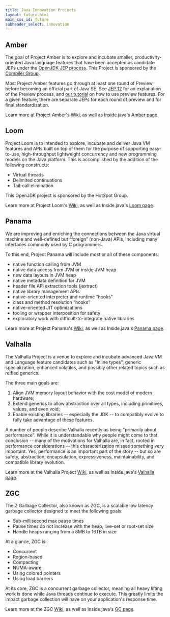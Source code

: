 ```yaml
---
title: Java Innovation Projects
layout: future.html
main_css_id: future
subheader_select: innovation
---
```


## Amber

The goal of Project Amber is to explore and incubate smaller, productivity-oriented Java language features that have been accepted as candidate JEPs under the [OpenJDK JEP process](https://openjdk.java.net/jeps/1). This Project is sponsored by the [Compiler Group](https://openjdk.java.net/groups/compiler/).

Most Project Amber features go through at least one round of Preview before becoming an official part of Java SE. See [JEP 12](https://openjdk.java.net/jeps/12) for an explanation of the Preview process, and [our tutorial](id:new_features.using_preview) on how to use preview features. For a given feature, there are separate JEPs for each round of preview and for final standardization.

Learn more at Project Amber's [Wiki](https://openjdk.java.net/projects/amber/), as well as Inside.java's [Amber page](https://inside.java/tag/amber).

## Loom

Project Loom is to intended to explore, incubate and deliver Java VM features and APIs built on top of them for the purpose of supporting easy-to-use, high-throughput lightweight concurrency and new programming models on the Java platform. This is accomplished by the addition of the following constructs:

* Virtual threads
* Delimited continuations
* Tail-call elimination

This OpenJDK project is sponsored by the HotSpot Group.

Learn more at Project Loom's [Wiki](https://wiki.openjdk.java.net/display/loom/Main), as well as Inside.java's [Loom page](https://inside.java/tag/loom).

## Panama

We are improving and enriching the connections between the Java virtual machine and well-defined but “foreign” (non-Java) APIs, including many interfaces commonly used by C programmers.

To this end, Project Panama will include most or all of these components:

* native function calling from JVM
* native data access from JVM or inside JVM heap
* new data layouts in JVM heap
* native metadata definition for JVM
* header file API extraction tools (jextract)
* native library management APIs
* native-oriented interpreter and runtime “hooks”
* class and method resolution “hooks”
* native-oriented JIT optimizations
* tooling or wrapper interposition for safety
* exploratory work with difficult-to-integrate native libraries

Learn more at Project Panama's [Wiki](https://openjdk.java.net/projects/panama/), as well as Inside.java's [Panama page](https://inside.java/tag/panama).


## Valhalla

The Valhalla Project is a venue to explore and incubate advanced Java VM and Language feature candidates such as "Inline types", generic specialization, enhanced volatiles, and possibly other related topics such as reified generics.

The three main goals are:

1. Align JVM memory layout behavior with the cost model of modern hardware;
2. Extend generics to allow abstraction over all types, including primitives, values, and even void;
3. Enable existing libraries -- especially the JDK -- to compatibly evolve to fully take advantage of these features.

A number of people describe Valhalla recently as being "primarily about performance".  While it is understandable why people might come to that conclusion -- many of the motivations for Valhalla are, in fact, rooted in performance considerations -- this characterization misses something very important.  Yes, performance is an important part of the story -- but so are safety, abstraction, encapsulation, expressiveness, maintainability, and compatible library evolution.

Learn more at the Valhalla Project [Wiki](https://wiki.openjdk.java.net/display/valhalla/Main), as well as Inside.java's [Valhalla page](https://inside.java/tag/valhalla).


## ZGC

The Z Garbage Collector, also known as ZGC, is a scalable low latency garbage collector designed to meet the following goals:

* Sub-millisecond max pause times
* Pause times do not increase with the heap, live-set or root-set size
* Handle heaps ranging from a 8MB to 16TB in size

At a glance, ZGC is:

* Concurrent
* Region-based
* Compacting
* NUMA-aware
* Using colored pointers
* Using load barriers

At its core, ZGC is a concurrent garbage collector, meaning all heavy lifting work is done while Java threads continue to execute. This greatly limits the impact garbage collection will have on your application's response time.


Learn more at the ZGC [Wiki](https://wiki.openjdk.java.net/display/zgc/Main), as well as Inside.java's [GC page](https://inside.java/tag/gc).

